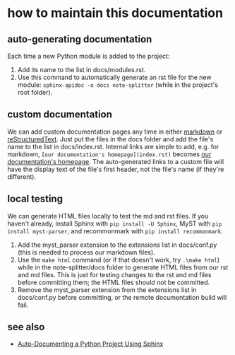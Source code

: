 # how to maintain this documentation

## auto-generating documentation
Each time a new Python module is added to the project:
1. Add its name to the list in docs/modules.rst.
2. Use this command to automatically generate an rst file for the new module: `sphinx-apidoc -o docs note-splitter` (while in the project's root folder).

## custom documentation
We can add custom documentation pages any time in either [markdown](https://myst-parser.readthedocs.io/en/latest/sphinx/intro.html) or [reStructuredText](https://www.sphinx-doc.org/en/master/usage/restructuredtext/basics.html). Just put the files in the docs folder and add the file's name to the list in docs/index.rst. Internal links are simple to add, e.g. for markdown, `[our documentation's homepage](index.rst)` becomes [our documentation's homepage](index.rst). The auto-generated links to a custom file will have the display text of the file's first header, not the file's name (if they're different).

## local testing
We can generate HTML files locally to test the md and rst files. If you haven't already, install Sphinx with `pip install -U Sphinx`, MyST with `pip install myst-parser`, and recommonmark with `pip install recommonmark`.
1. Add the myst_parser extension to the extensions list in docs/conf.py (this is needed to process our markdown files).
2. Use the `make html` command (or if that doesn't work, try `.\make html`) while in the note-splitter/docs folder to generate HTML files from our rst and md files. This is just for testing changes to the rst and md files before committing them; the HTML files should not be committed.
3. Remove the myst_parser extension from the extensions list in docs/conf.py before committing, or the remote documentation build will fail.

## see also
* [Auto-Documenting a Python Project Using Sphinx](https://betterprogramming.pub/auto-documenting-a-python-project-using-sphinx-8878f9ddc6e9)
